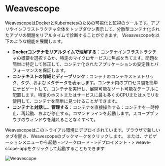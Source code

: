 # Weavescope
WeavescopeはDockerとKubernetesのための可視化と監視のツールです。アプリやインフラストラクチャ全体をトップダウン表示して、分散型コンテナ化されたアプリの問題をリアルタイムで診断することができます。 Weaavescopeを以下のような機能を展開します。

- **Dockerコンテナをリアルタイムで理解する**：コンテナインフラストラクチャの概要を選択するか、特定のマイクロサービスに焦点を当てます。問題を簡単に特定して修正して、コンテナ化されたアプリケーションの安定性とパフォーマンスを保証します。
- **コンテキストの詳細とディープリンク**：コンテナのコンテキストメトリック、タグ、およびメタデータを表示します。コンテナ内のプロセス間を簡単にナビゲートして、コンテナを実行し、展開可能なソート可能なテーブルに配置します。特定のホストまたはサービスに最も多くのCPUまたはメモリを使用して、コンテナを簡単に見つけることができます。
- **コンテナと対話し、管理する**：コンテナを直接操作する：コンテナを一時停止、再起動、および停止する。コマンドラインを起動します。スコープブラウザのウィンドウを離れることなくすべて。

Weavescopeはこのトライアル環境にデプロイされています。ブラウザで新しいタブを開き、Weavescopeのブックマークをクリックします。
または、ナビゲーションメニューから起動 - >ワークロード - >デプロイメント - > weave-scope-appをクリックして起動することもできます

![Weavescope](https://ibm-dte.mybluemix.net/images/tutorials/cloud-private-trial/weavescope.png)
